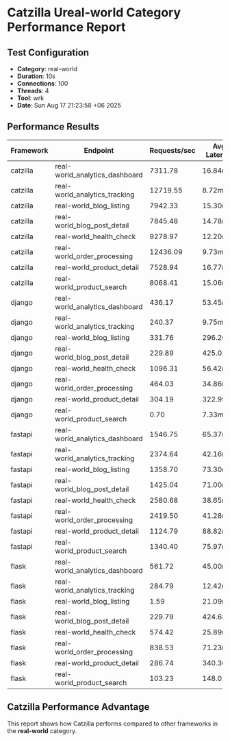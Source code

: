 # Catzilla Ureal-world Category Performance Report

## Test Configuration
- **Category**: real-world
- **Duration**: 10s
- **Connections**: 100
- **Threads**: 4
- **Tool**: wrk
- **Date**: Sun Aug 17 21:23:58 +06 2025

## Performance Results

| Framework | Endpoint | Requests/sec | Avg Latency | 99% Latency |
|-----------|----------|--------------|-------------|-------------|
| catzilla | real-world_analytics_dashboard | 7311.78 | 16.84ms | 128.20ms |
| catzilla | real-world_analytics_tracking | 12719.55 | 8.72ms | 13.23ms |
| catzilla | real-world_blog_listing | 7942.33 | 15.30ms | 130.95ms |
| catzilla | real-world_blog_post_detail | 7845.48 | 14.78ms | 82.31ms |
| catzilla | real-world_health_check | 9278.97 | 12.20ms | 38.94ms |
| catzilla | real-world_order_processing | 12436.09 | 9.73ms | 80.16ms |
| catzilla | real-world_product_detail | 7528.94 | 16.77ms | 128.73ms |
| catzilla | real-world_product_search | 8068.41 | 15.06ms | 123.75ms |
| django | real-world_analytics_dashboard | 436.17 | 53.45ms | 153.04ms |
| django | real-world_analytics_tracking | 240.37 | 9.75ms | 66.78ms |
| django | real-world_blog_listing | 331.76 | 296.20ms | 318.03ms |
| django | real-world_blog_post_detail | 229.89 | 425.02ms | 551.54ms |
| django | real-world_health_check | 1096.31 | 56.42ms | 87.89ms |
| django | real-world_order_processing | 464.03 | 34.86ms | 71.37ms |
| django | real-world_product_detail | 304.19 | 322.99ms | 382.52ms |
| django | real-world_product_search | 0.70 | 7.33ms | 12.44ms |
| fastapi | real-world_analytics_dashboard | 1546.75 | 65.37ms | 170.20ms |
| fastapi | real-world_analytics_tracking | 2374.64 | 42.16ms | 93.59ms |
| fastapi | real-world_blog_listing | 1358.70 | 73.30ms | 123.79ms |
| fastapi | real-world_blog_post_detail | 1425.04 | 71.00ms | 190.20ms |
| fastapi | real-world_health_check | 2580.68 | 38.65ms | 49.99ms |
| fastapi | real-world_order_processing | 2419.50 | 41.28ms | 73.89ms |
| fastapi | real-world_product_detail | 1124.79 | 88.82ms | 198.52ms |
| fastapi | real-world_product_search | 1340.40 | 75.97ms | 213.03ms |
| flask | real-world_analytics_dashboard | 561.72 | 45.00ms | 72.30ms |
| flask | real-world_analytics_tracking | 284.79 | 12.42ms | 61.82ms |
| flask | real-world_blog_listing | 1.59 | 21.09ms | 37.34ms |
| flask | real-world_blog_post_detail | 229.79 | 424.68ms | 511.16ms |
| flask | real-world_health_check | 574.42 | 25.89ms | 63.30ms |
| flask | real-world_order_processing | 838.53 | 71.23ms | 260.36ms |
| flask | real-world_product_detail | 286.74 | 340.36ms | 523.17ms |
| flask | real-world_product_search | 103.23 | 148.01ms | 177.04ms |

## Catzilla Performance Advantage

This report shows how Catzilla performs compared to other frameworks in the **real-world** category.
